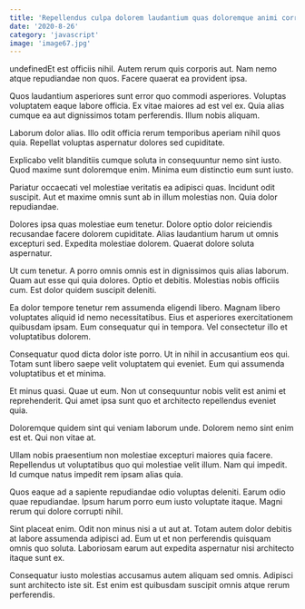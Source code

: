 ```yaml
---
title: 'Repellendus culpa dolorem laudantium quas doloremque animi corrupti.'
date: '2020-8-26'
category: 'javascript'
image: 'image67.jpg'
---
```


undefinedEt est officiis nihil. Autem rerum quis corporis aut. Nam nemo atque repudiandae non quos. Facere quaerat ea provident ipsa.
 Quos laudantium asperiores sunt error quo commodi asperiores. Voluptas voluptatem eaque labore officia. Ex vitae maiores ad est vel ex. Quia alias cumque ea aut dignissimos totam perferendis. Illum nobis aliquam.
 Laborum dolor alias. Illo odit officia rerum temporibus aperiam nihil quos quia. Repellat voluptas aspernatur dolores sed cupiditate.

Explicabo velit blanditiis cumque soluta in consequuntur nemo sint iusto. Quod maxime sunt doloremque enim. Minima eum distinctio eum sunt iusto.
 Pariatur occaecati vel molestiae veritatis ea adipisci quas. Incidunt odit suscipit. Aut et maxime omnis sunt ab in illum molestias non. Quia dolor repudiandae.
 Dolores ipsa quas molestiae eum tenetur. Dolore optio dolor reiciendis recusandae facere dolorem cupiditate. Alias laudantium harum ut omnis excepturi sed. Expedita molestiae dolorem. Quaerat dolore soluta aspernatur.

Ut cum tenetur. A porro omnis omnis est in dignissimos quis alias laborum. Quam aut esse qui quia dolores. Optio et debitis. Molestias nobis officiis cum. Est dolor quidem suscipit deleniti.
 Ea dolor tempore tenetur rem assumenda eligendi libero. Magnam libero voluptates aliquid id nemo necessitatibus. Eius et asperiores exercitationem quibusdam ipsam. Eum consequatur qui in tempora. Vel consectetur illo et voluptatibus dolorem.
 Consequatur quod dicta dolor iste porro. Ut in nihil in accusantium eos qui. Totam sunt libero saepe velit voluptatem qui eveniet. Eum qui assumenda voluptatibus et et minima.

Et minus quasi. Quae ut eum. Non ut consequuntur nobis velit est animi et reprehenderit. Qui amet ipsa sunt quo et architecto repellendus eveniet quia.
 Doloremque quidem sint qui veniam laborum unde. Dolorem nemo sint enim est et. Qui non vitae at.
 Ullam nobis praesentium non molestiae excepturi maiores quia facere. Repellendus ut voluptatibus quo qui molestiae velit illum. Nam qui impedit. Id cumque natus impedit rem ipsam alias quia.

Quos eaque ad a sapiente repudiandae odio voluptas deleniti. Earum odio quae repudiandae. Ipsum harum porro eum iusto voluptate itaque. Magni rerum qui dolore corrupti nihil.
 Sint placeat enim. Odit non minus nisi a ut aut at. Totam autem dolor debitis at labore assumenda adipisci ad. Eum ut et non perferendis quisquam omnis quo soluta. Laboriosam earum aut expedita aspernatur nisi architecto itaque sunt ex.
 Consequatur iusto molestias accusamus autem aliquam sed omnis. Adipisci sunt architecto iste sit. Est enim est quibusdam suscipit omnis atque rerum perferendis.


